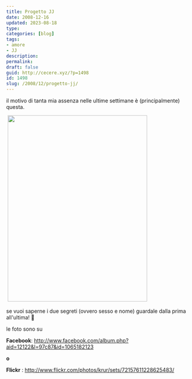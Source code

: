 ```yaml
---
title: Progetto JJ
date: 2008-12-16
updated: 2023-08-18
type: 
categories: [blog]
tags:
- amore
- JJ
description: 
permalink: 
draft: false
guid: http://cecere.xyz/?p=1498
id: 1498
slug: /2008/12/progetto-jj/
---
```


il motivo di tanta mia assenza nelle ultime settimane è (principalmente) questa.

 <img src="http://cecere.xyz/wp-content/uploads/sites/3/2008/12/jj.jpg" alt="" title="JJ" width="375" height="500" class="aligncenter size-full wp-image-1499" srcset="http://cecere.xyz/wp-content/uploads/sites/3/2008/12/jj.jpg 375w, http://cecere.xyz/wp-content/uploads/sites/3/2008/12/jj-225x300.jpg 225w" sizes="(max-width: 375px) 100vw, 375px" />

se vuoi saperne i due segreti (ovvero sesso e nome) guardale dalla prima all'ultima! 🙂

le foto sono su

**Facebook**: <http://www.facebook.com/album.php?aid=12122&l=97c87&id=1065182123>

**o**

**Flickr** : <http://www.flickr.com/photos/krur/sets/72157611228625483/>